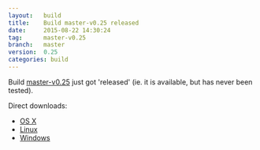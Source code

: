 ```yaml
---
layout:   build
title:    Build master-v0.25 released
date:     2015-08-22 14:30:24
tag:      master-v0.25
branch:   master
version:  0.25
categories: build
---
```

Build [master-v0.25][github-release] just got 'released' (ie. it is available, but has never been tested).

Direct downloads:

  - [OS X][osx-download]
  - [Linux][linux-download]
  - [Windows][windows-download]

[osx-download]: https://github.com/cor/LD33/releases/download/master-v0.25/osx_master-v0.25.zip
[linux-download]: https://github.com/cor/LD33/releases/download/master-v0.25/linux_master-v0.25.zip
[windows-download]: https://github.com/cor/LD33/releases/download/master-v0.25/windows_master-v0.25.zip
[github-release]: https://github.com/cor/LD33/releases/tag/master-v0.25
